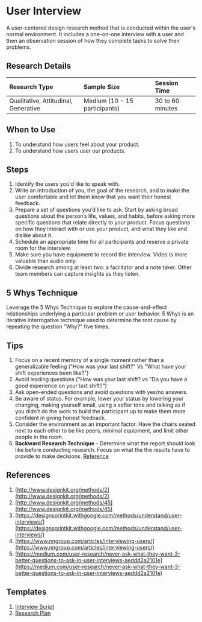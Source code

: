 # User Interview

A user-centered design research method that is conducted within the user's normal environment. It includes a one-on-one interview with a user and then an observation session of how they complete tasks to solve their problems.

## Research Details

| Research Type | Sample Size | Session Time |
| :--- | :--- | :--- |
| Qualitative, Attitudinal, Generative | Medium \(10 - 15 participants\) | 30 to 60 minutes |

## When to Use

1. To understand how users feel about your product.
2. To understand how users user our products.

## Steps

1. Identify the users you'd like to speak with.
2. Write an introduction of you, the goal of the research, and to make the user comfortable and let them know that you want their honest feedback.
3. Prepare a set of questions you’d like to ask. Start by asking broad questions about the person’s life, values, and habits, before asking more specific questions that relate directly to your product. Focus questions on how they interact with or use your product, and what they like and dislike about it.
4. Schedule an appropriate time for all participants and reserve a private room for the interview.
5. Make sure you have equipment to record the interview. Video is more valuable than audio only.
6. Divide research among at least two: a facilitator and a note taker. Other team members can capture insights as they listen.

## 5 Whys Technique

Leverage the 5 Whys Technique to explore the cause-and-effect relationships underlying a particular problem or user behavior. 5 Whys is an iterative interrogative technique used to determine the root cause by repeating the question "Why?" five times.

## Tips

1. Focus on a recent memory of a single moment rather than a generalizable feeling \("How was your last shift?" Vs "What have your shift experiences been like?"\)
2. Avoid leading questions \("How was your last shift? vs "Do you have a good experience on your last shift?"\)
3. Ask open-ended questions and avoid questions with yes/no answers.
4. Be aware of status. For example, lower your status by lowering your changing, making yourself small, using a softer tone and talking as if you didn't do the work to build the participant up to make them more confident in giving honest feedback. 
5. Consider the environment as an important factor. Have the chairs seated next to each other to be like peers, minimal equipment, and limit other people in the room.
6. **Backward Research Technique** - Determine what the report should look like before conducting research. Focus on what the the results have to provide to make decisions. [Reference](https://www.psychologytoday.com/blog/the-science-behind-behavior/201609/why-is-the-backward-research-method-so-effective)

## References

1. [http://www.designkit.org/methods/2](http://www.designkit.org/methods/2)
2. [http://www.designkit.org/methods/45](http://www.designkit.org/methods/45)
3. [https://designsprintkit.withgoogle.com/methods/understand/user-interviews/](https://designsprintkit.withgoogle.com/methods/understand/user-interviews/)
4. [https://www.nngroup.com/articles/interviewing-users/](https://www.nngroup.com/articles/interviewing-users/)
5. [https://medium.com/user-research/never-ask-what-they-want-3-better-questions-to-ask-in-user-interviews-aeddd2a2101e](https://medium.com/user-research/never-ask-what-they-want-3-better-questions-to-ask-in-user-interviews-aeddd2a2101e)

## Templates

1. [Interview Script](https://docs.google.com/document/d/1goQWIIfOqoXmBV_d7RC5_0uE239aK0XOv4bvilJlz0c/edit?usp=sharing)
2. [Research Plan](https://docs.google.com/document/d/1TywGTy_TSPHyq1-8bX5Ackz1cEGPdM1HbO2CM72CxO0/edit?usp=sharing)



